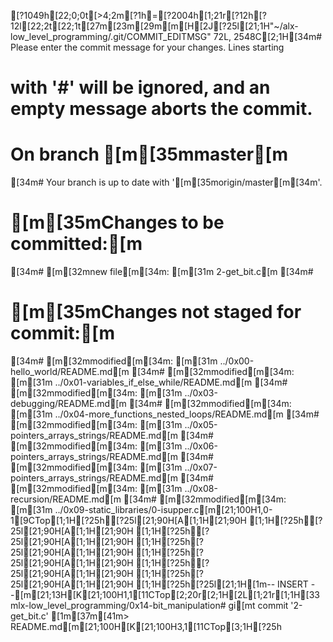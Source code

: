[?1049h[22;0;0t[>4;2m[?1h=[?2004h[1;21r[?12h[?12l[22;2t[22;1t[27m[23m[29m[m[H[2J[?25l[21;1H"~/alx-low_level_programming/.git/COMMIT_EDITMSG" 72L, 2548C[2;1H[34m# Please enter the commit message for your changes. Lines starting
# with '#' will be ignored, and an empty message aborts the commit.
#
# On branch [m[35mmaster[m
[34m# Your branch is up to date with '[m[35morigin/master[m[34m'.
#
# [m[35mChanges to be committed:[m
[34m#       [m[32mnew file[m[34m: [m[31m  2-get_bit.c[m
[34m#
# [m[35mChanges not staged for commit:[m
[34m#       [m[32mmodified[m[34m: [m[31m  ../0x00-hello_world/README.md[m
[34m#       [m[32mmodified[m[34m: [m[31m  ../0x01-variables_if_else_while/README.md[m
[34m#       [m[32mmodified[m[34m: [m[31m  ../0x03-debugging/README.md[m
[34m#       [m[32mmodified[m[34m: [m[31m  ../0x04-more_functions_nested_loops/README.md[m
[34m#       [m[32mmodified[m[34m: [m[31m  ../0x05-pointers_arrays_strings/README.md[m
[34m#       [m[32mmodified[m[34m: [m[31m  ../0x06-pointers_arrays_strings/README.md[m
[34m#       [m[32mmodified[m[34m: [m[31m  ../0x07-pointers_arrays_strings/README.md[m
[34m#       [m[32mmodified[m[34m: [m[31m  ../0x08-recursion/README.md[m
[34m#       [m[32mmodified[m[34m: [m[31m  ../0x09-static_libraries/0-isupper.c[m[21;100H1,0-1[9CTop[1;1H[?25h[?25l[21;90H[A[1;1H[21;90H  [1;1H[?25h[?25l[21;90H[A[1;1H[21;90H  [1;1H[?25h[?25l[21;90H[A[1;1H[21;90H  [1;1H[?25h[?25l[21;90H[A[1;1H[21;90H  [1;1H[?25h[?25l[21;90H[A[1;1H[21;90H  [1;1H[?25h[?25l[21;90H[A[1;1H[21;90H  [1;1H[?25h[?25l[21;90H[A[1;1H[21;90H  [1;1H[?25h[?25l[21;1H[1m-- INSERT --[m[21;13H[K[21;100H1,1[11CTop[2;20r[2;1H[2L[1;21r[1;1H[33mlx-low_level_programming/0x14-bit_manipulation# gi[mt commit '2-get_bit.c'
[1m[37m[41m> README.md[m[21;100H[K[21;100H3,1[11CTop[3;1H[?25h